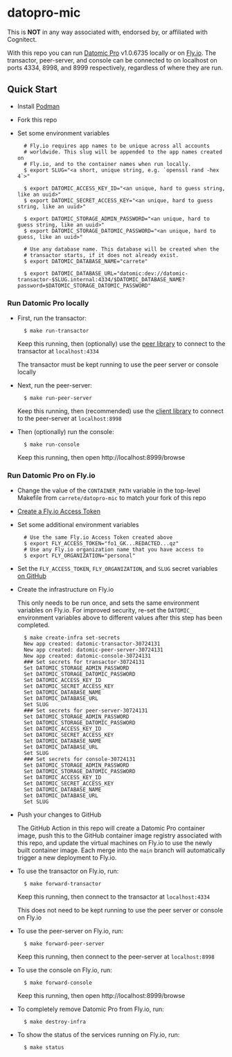 # datopro-mic

This is **NOT** in any way associated with, endorsed by, or affiliated with Cognitect.

With this repo you can run [Datomic Pro](https://datomic.com) v1.0.6735
locally or on [Fly.io](https://fly.io). The transactor, peer-server, and
console can be connected to on localhost on ports 4334, 8998, and 8999
respectively, regardless of where they are run.

## Quick Start

* Install [Podman](https://podman.io)

* Fork this repo

* Set some environment variables

        # Fly.io requires app names to be unique across all accounts
        # worldwide. This slug will be appended to the app names created on
        # Fly.io, and to the container names when run locally.
        $ export SLUG="<a short, unique string, e.g. `openssl rand -hex 4`>"

        $ export DATOMIC_ACCESS_KEY_ID="<an unique, hard to guess string, like an uuid>"
        $ export DATOMIC_SECRET_ACCESS_KEY="<an unique, hard to guess string, like an uuid>"

        $ export DATOMIC_STORAGE_ADMIN_PASSWORD="<an unique, hard to guess string, like an uuid>"
        $ export DATOMIC_STORAGE_DATOMIC_PASSWORD="<an unique, hard to guess, like an uuid>"

        # Use any database name. This database will be created when the
        # transactor starts, if it does not already exist.
        $ export DATOMIC_DATABASE_NAME="carrete"

        $ export DATOMIC_DATABASE_URL="datomic:dev://datomic-transactor-$SLUG.internal:4334/$DATOMIC_DATABASE_NAME?password=$DATOMIC_STORAGE_DATOMIC_PASSWORD"

### Run Datomic Pro locally

* First, run the transactor:

        $ make run-transactor

  Keep this running, then (optionally) use the
  [peer library](https://docs.datomic.com/pro/peer/peer-introduction.html)
  to connect to the transactor at `localhost:4334`

  The transactor must be kept running to use the peer server or console
  locally

* Next, run the peer-server:

        $ make run-peer-server

  Keep this running, then (recommended) use the
  [client library](https://docs.datomic.com/pro/client/client-introduction.html)
  to connect to the peer-server at `localhost:8998`

* Then (optionally) run the console:

        $ make run-console

  Keep this running, then open http://localhost:8999/browse

### Run Datomic Pro on Fly.io

* Change the value of the `CONTAINER_PATH` variable in the top-level Makefile
  from `carrete/datopro-mic` to match your fork of this repo

* [Create a Fly.io Access Token](https://fly.io/user/personal_access_tokens)

* Set some additional environment variables

        # Use the same Fly.io Access Token created above
        $ export FLY_ACCESS_TOKEN="fo1_GK...REDACTED...qz"
        # Use any Fly.io organization name that you have access to
        $ export FLY_ORGANIZATION="personal"

* Set the `FLY_ACCESS_TOKEN`, `FLY_ORGANIZATION`, and `SLUG` secret variables
  [on GitHub](https://docs.github.com/en/actions/security-guides/encrypted-secrets#creating-encrypted-secrets-for-a-repository)

* Create the infrastructure on Fly.io

  This only needs to be run once, and sets the same environment variables on
  Fly.io. For improved security, re-set the `DATOMIC_` environment variables
  above to different values after this step has been completed.

        $ make create-infra set-secrets
        New app created: datomic-transactor-30724131
        New app created: datomic-peer-server-30724131
        New app created: datomic-console-30724131
        ### Set secrets for transactor-30724131
        Set DATOMIC_STORAGE_ADMIN_PASSWORD
        Set DATOMIC_STORAGE_DATOMIC_PASSWORD
        Set DATOMIC_ACCESS_KEY_ID
        Set DATOMIC_SECRET_ACCESS_KEY
        Set DATOMIC_DATABASE_NAME
        Set DATOMIC_DATABASE_URL
        Set SLUG
        ### Set secrets for peer-server-30724131
        Set DATOMIC_STORAGE_ADMIN_PASSWORD
        Set DATOMIC_STORAGE_DATOMIC_PASSWORD
        Set DATOMIC_ACCESS_KEY_ID
        Set DATOMIC_SECRET_ACCESS_KEY
        Set DATOMIC_DATABASE_NAME
        Set DATOMIC_DATABASE_URL
        Set SLUG
        ### Set secrets for console-30724131
        Set DATOMIC_STORAGE_ADMIN_PASSWORD
        Set DATOMIC_STORAGE_DATOMIC_PASSWORD
        Set DATOMIC_ACCESS_KEY_ID
        Set DATOMIC_SECRET_ACCESS_KEY
        Set DATOMIC_DATABASE_NAME
        Set DATOMIC_DATABASE_URL
        Set SLUG

* Push your changes to GitHub

  The GitHub Action in this repo will create a Datomic Pro container image,
  push this to the GitHub container image registry associated with this repo,
  and update the virtual machines on Fly.io to use the newly built container
  image. Each merge into the `main` branch will automatically trigger a new
  deployment to Fly.io.

* To use the transactor on Fly.io, run:

        $ make forward-transactor

  Keep this running, then connect to the transactor at `localhost:4334`

  This does not need to be kept running to use the peer server or console on
  Fly.io

* To use the peer-server on Fly.io, run:

        $ make forward-peer-server

  Keep this running, then connect to the peer-server at `localhost:8998`

* To use the console on Fly.io, run:

        $ make forward-console

  Keep this running, then open http://localhost:8999/browse

* To completely remove Datomic Pro from Fly.io, run:

        $ make destroy-infra

* To show the status of the services running on Fly.io, run:

        $ make status
